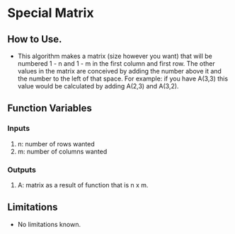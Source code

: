 # Special Matrix

## How to Use.
- This algorithm makes a matrix (size however you want) that will be numbered 1 - n and 1 - m in the first column and first row. The other values in the matrix are conceived by adding the number above it and the number to the left of that space. For example: if you have A(3,3) this value would be calculated by adding A(2,3) and A(3,2).

## Function Variables
### Inputs
1. n: number of rows wanted
2. m: number of columns wanted

### Outputs
1. A: matrix as a result of function that is n x m.

## Limitations
- No limitations known.
